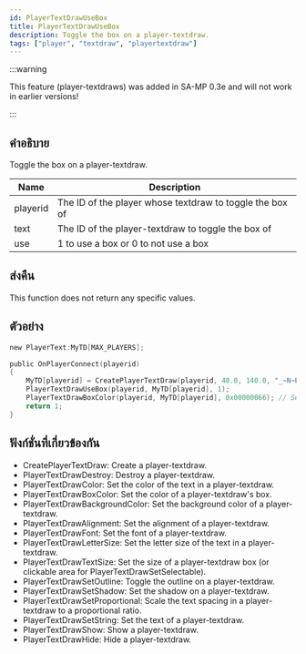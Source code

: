 ```yaml
---
id: PlayerTextDrawUseBox
title: PlayerTextDrawUseBox
description: Toggle the box on a player-textdraw.
tags: ["player", "textdraw", "playertextdraw"]
---
```


:::warning

This feature (player-textdraws) was added in SA-MP 0.3e and will not work in earlier versions!

:::

## คำอธิบาย

Toggle the box on a player-textdraw.

| Name     | Description                                              |
| -------- | -------------------------------------------------------- |
| playerid | The ID of the player whose textdraw to toggle the box of |
| text     | The ID of the player-textdraw to toggle the box of       |
| use      | 1 to use a box or 0 to not use a box                     |

## ส่งคืน

This function does not return any specific values.

## ตัวอย่าง

```c
new PlayerText:MyTD[MAX_PLAYERS];

public OnPlayerConnect(playerid)
{
    MyTD[playerid] = CreatePlayerTextDraw(playerid, 40.0, 140.0, "_~N~Example text!~N~_");
    PlayerTextDrawUseBox(playerid, MyTD[playerid], 1);
    PlayerTextDrawBoxColor(playerid, MyTD[playerid], 0x00000066); // Set the box color to a semi-transparent black
    return 1;
}
```

## ฟังก์ชั่นที่เกี่ยวข้องกัน

- CreatePlayerTextDraw: Create a player-textdraw.
- PlayerTextDrawDestroy: Destroy a player-textdraw.
- PlayerTextDrawColor: Set the color of the text in a player-textdraw.
- PlayerTextDrawBoxColor: Set the color of a player-textdraw's box.
- PlayerTextDrawBackgroundColor: Set the background color of a player-textdraw.
- PlayerTextDrawAlignment: Set the alignment of a player-textdraw.
- PlayerTextDrawFont: Set the font of a player-textdraw.
- PlayerTextDrawLetterSize: Set the letter size of the text in a player-textdraw.
- PlayerTextDrawTextSize: Set the size of a player-textdraw box (or clickable area for PlayerTextDrawSetSelectable).
- PlayerTextDrawSetOutline: Toggle the outline on a player-textdraw.
- PlayerTextDrawSetShadow: Set the shadow on a player-textdraw.
- PlayerTextDrawSetProportional: Scale the text spacing in a player-textdraw to a proportional ratio.
- PlayerTextDrawSetString: Set the text of a player-textdraw.
- PlayerTextDrawShow: Show a player-textdraw.
- PlayerTextDrawHide: Hide a player-textdraw.
